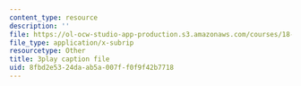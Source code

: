 ```yaml
---
content_type: resource
description: ''
file: https://ol-ocw-studio-app-production.s3.amazonaws.com/courses/18-03sc-differential-equations-fall-2011/8fbd2e5324daab5a007ff0f9f42b7718_kRR9EVzr4lc.srt
file_type: application/x-subrip
resourcetype: Other
title: 3play caption file
uid: 8fbd2e53-24da-ab5a-007f-f0f9f42b7718
---
```

